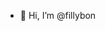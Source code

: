 - 👋 Hi, I’m @fillybon

<!---
fillybon/fillybon is a ✨ special ✨ repository because its `README.md` (this file) appears on your GitHub profile.
You can click the Preview link to take a look at your changes.
--->
